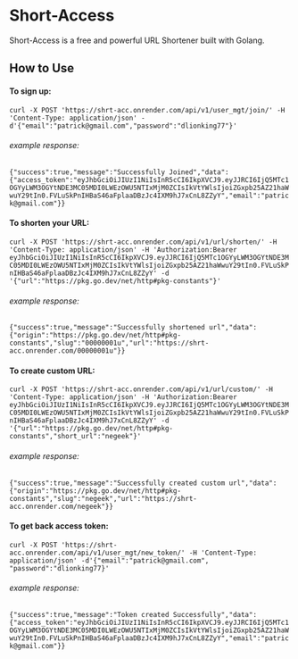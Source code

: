 # Short-Access 

Short-Access is a free and powerful URL Shortener built with Golang.

## How to Use
#### To sign up:

`curl -X POST 'https://shrt-acc.onrender.com/api/v1/user_mgt/join/' -H 'Content-Type: application/json' -d'{"email":"patrick@gmail.com","password":"dlionking77"}'`

###### example response: 

`{"success":true,"message":"Successfully Joined","data":{"access_token":"eyJhbGciOiJIUzI1NiIsInR5cCI6IkpXVCJ9.eyJJRCI6IjQ5MTc1OGYyLWM3OGYtNDE3MC05MDI0LWEzOWU5NTIxMjM0ZCIsIkVtYWlsIjoiZGxpb25AZ21haWwuY29tIn0.FVLuSkPnIHBaS46aFplaaDBzJc4IXM9hJ7xCnL8ZZyY","email":"patrick@gmail.com"}}`

#### To shorten your URL: 

`curl -X POST 'https://shrt-acc.onrender.com/api/v1/url/shorten/' -H 'Content-Type: application/json' -H 'Authorization:Bearer eyJhbGciOiJIUzI1NiIsInR5cCI6IkpXVCJ9.eyJJRCI6IjQ5MTc1OGYyLWM3OGYtNDE3MC05MDI0LWEzOWU5NTIxMjM0ZCIsIkVtYWlsIjoiZGxpb25AZ21haWwuY29tIn0.FVLuSkPnIHBaS46aFplaaDBzJc4IXM9hJ7xCnL8ZZyY' -d '{"url":"https://pkg.go.dev/net/http#pkg-constants"}'`

###### example response: 

`{"success":true,"message":"Successfully shortened url","data":{"origin":"https://pkg.go.dev/net/http#pkg-constants","slug":"00000001u","url":"https://shrt-acc.onrender.com/00000001u"}}`

#### To create custom URL: 

`curl -X POST 'https://shrt-acc.onrender.com/api/v1/url/custom/' -H 'Content-Type: application/json' -H 'Authorization:Bearer eyJhbGciOiJIUzI1NiIsInR5cCI6IkpXVCJ9.eyJJRCI6IjQ5MTc1OGYyLWM3OGYtNDE3MC05MDI0LWEzOWU5NTIxMjM0ZCIsIkVtYWlsIjoiZGxpb25AZ21haWwuY29tIn0.FVLuSkPnIHBaS46aFplaaDBzJc4IXM9hJ7xCnL8ZZyY' -d '{"url":"https://pkg.go.dev/net/http#pkg-constants","short_url":"negeek"}'`

###### example response: 

`{"success":true,"message":"Successfully created custom url","data":{"origin":"https://pkg.go.dev/net/http#pkg-constants","slug":"negeek","url":"https://shrt-acc.onrender.com/negeek"}}`


#### To get back access token:
`curl -X POST 'https://shrt-acc.onrender.com/api/v1/user_mgt/new_token/' -H 'Content-Type: application/json' -d'{"email":"patrick@gmail.com", "password":"dlionking77}'`

###### example response:
`{"success":true,"message":"Token created Successfully","data":{"access_token":"eyJhbGciOiJIUzI1NiIsInR5cCI6IkpXVCJ9.eyJJRCI6IjQ5MTc1OGYyLWM3OGYtNDE3MC05MDI0LWEzOWU5NTIxMjM0ZCIsIkVtYWlsIjoiZGxpb25AZ21haWwuY29tIn0.FVLuSkPnIHBaS46aFplaaDBzJc4IXM9hJ7xCnL8ZZyY","email":"patrick@gmail.com"}}`



